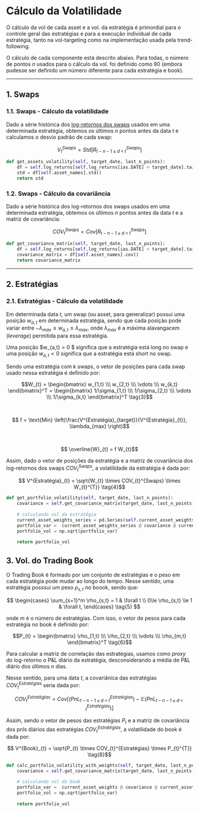 # Cálculo da Volatilidade

O cálculo da vol de cada asset e a vol. da estratégia é primordial para o controle geral das estratégias e para a execução individual de cada estratégia, tanto na vol-targeting como na implementação usada pela trend-following.

O cálculo de cada componente está descrito abaixo. Para todas, o número de pontos $n$ usados para o cálculo da vol. foi definido como 90 (embora pudesse ser definido um número diferente para cada estratégia e book).


---

## 1. Swaps

### 1.1. Swaps - Cálculo da volatilidade

Dado a série histórica dos [log-retornos dos swaps](calc_swaps_doc.md) usados em uma determinada estratégia, obtemos os últimos $n$  pontos antes da data $t$ e calculamos o desvio padrão de cada swap:

$$V_{t}^{Swaps} = Std[R^{Swaps}_{t-n-1 \;\le \; d \;< \; t}] \tag{1}$$

``` python
def get_assets_volatility(self, target_date, last_n_points):
    df = self.log_returns[self.log_returns[ias.DATE] < target_date].tail(last_n_points)
    std = df[self.asset_names].std()
    return std
```


### 1.2. Swaps - Cálculo da covariância

Dado a série histórica dos log-retornos dos swaps usados em uma determinada estratégia, obtemos os últimos $n$  pontos antes da data $t$ e a matriz de covariância:

$$COV_{t}^{Swaps} = Cov[R^{Swaps}_{t-n-1 \;\le \; d \;< \; t}] \tag{2}$$

``` python
def get_covariance_matrix(self, target_date, last_n_points):
    df = self.log_returns[self.log_returns[ias.DATE] < target_date].tail(last_n_points)
    covariance_matrix = df[self.asset_names].cov()
    return covariance_matrix
```


----

## 2. Estratégias

### 2.1. Estratégias - Cálculo da volatilidade

Em determinada data $t$, um swap (ou asset, para generalizar) possui uma posição $w_{a,t}$ em determinada estratégia, sendo que cada posição pode variar entre $-\lambda_{max}\le w_{a,t} \le \lambda_{max}$, onde $\lambda_{max}$ é a máxima alavangacem (*leverage*) permitida para essa estratégia. 

Uma posição $w_{a,t} > 0 $ significa que a estratégia está long no swap e uma posição $w_{a,t} < 0$ significa que a estratégia está short no swap.

Sendo uma estratégia com k swaps, o vetor de posições para cada swap usado nessa estratégia é definido por:

$$W_{t} = \begin{bmatrix} 
            w_{1,t} \\\
            w_{2,t} \\\
             \vdots \\\ 
             w_{k,t} 
             \end{bmatrix}^T = 
             \begin{bmatrix} 
            1/\sigma_{1,t} \\\
            1/\sigma_{2,t} \\\
             \vdots \\\ 
             1/\sigma_{k,t} 
             \end{bmatrix}^T
             \tag{3}$$


<br>

$$ f = \text{Min} \left(\frac{V^{Estratégia}_{target}}{V^{Estratégia}_{t}}, \lambda_{max} \right)$$


<br>

$$ \overline{W}_{t} = f W_{t}$$

Assim, dado o vetor de posições da estratégia e a matriz de covariância dos log-retornos dos swaps $COV_{t}^{Swaps}$, a volatilidade da estratégia é dada por:

$$ V^{Estratégia}_{t} = \sqrt{W_{t} \times COV_{t}^{Swaps} \times W_{t}^{T}} \tag{4}$$


``` python
def get_portfolio_volatility(self, target_date, last_n_points):
    covariance = self.get_covariance_matrix(target_date, last_n_points)
    
    # calculando vol da estratégia
    current_asset_weights_series = pd.Series(self.current_asset_weights)
    portfolio_var =  current_asset_weights_series @ covariance @ current_asset_weights_series.T
    portfolio_vol = np.sqrt(portfolio_var)
    
    return portfolio_vol
```


## 3. Vol. do Trading Book

O Trading Book é formado por um conjunto de estratégias e o peso em cada estratégia pode mudar ao longo do tempo. Nesse sentido, uma estratégia posssui um peso $\rho_{s,t}$ no boook, sendo que:

$$ \begin{cases}
\sum_{s=1}^m \rho_{s,t} = 1  & \forall t \\
0\le \rho_{s,t} \le 1 & \forall t,  
\end{cases} \tag{5}
$$

onde $m$ é o número de estratégias. Com isso, o vetor de pesos para cada estratégia no book é definido por:

<!-- $$ V^{Book}_{t} = \begin{bmatrix}
           x_{1} \\
           x_{2} \\
           \vdots \\
           x_{m}
         \end{bmatrix}$$ -->

$$P_{t} = \begin{bmatrix} \rho_{1,t} \\\ \rho_{2,t} \\\ \vdots \\\ \rho_{m,t} \end{bmatrix}^T \tag{6}$$

Para calcular a matriz de correlação das estratégias, usamos como *proxy* do log-retorno o P&L diário da estratégia, desconsiderando a média de P&L diário dos últimos $n$ dias.

Nesse sentido, para uma data $t$, a covariânica das estratégias $COV_{t}^{Estratégias}$ seria dada por: 

$$COV_{t}^{Estratégias} = Cov[(PnL^{Estratégias}_{t-n-1 \;\le \; d \;< \; t}) - \mathbb{E}(PnL^{Estratégias}_{t-n-1 \;\le \; d \;< \; t} )] \tag{7}$$


Assim, sendo o vetor de pesos das estratégias $P_{t}$ e a matriz de covariância dos pnls diários das estratégias $COV_{t}^{Estratégias}$, a volatilidade do book é dada por:

$$ V^{Book}_{t} = \sqrt{P_{t} \times COV_{t}^{Estratégias} \times P_{t}^{T}} \tag{8}$$


``` python
def calc_portfolio_volatility_with_weights(self, target_date, last_n_points, current_asset_weights):
    covariance = self.get_covariance_matrix(target_date, last_n_points)

    # calculando vol do book
    portfolio_var =  current_asset_weights @ covariance @ current_asset_weights.T
    portfolio_vol = np.sqrt(portfolio_var)
    
    return portfolio_vol
```
